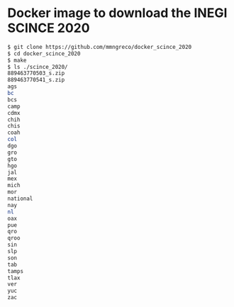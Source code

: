 # Docker image to download the INEGI SCINCE 2020

```sh
$ git clone https://github.com/mmngreco/docker_scince_2020
$ cd docker_scince_2020
$ make
$ ls ./scince_2020/
889463770503_s.zip
889463770541_s.zip
ags
bc
bcs
camp
cdmx
chih
chis
coah
col
dgo
gro
gto
hgo
jal
mex
mich
mor
national
nay
nl
oax
pue
qro
qroo
sin
slp
son
tab
tamps
tlax
ver
yuc
zac
```
